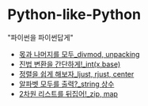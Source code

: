 # Python-like-Python<br>
"파이썬을 파이썬답게"

* [몫과 나머지를 모두_divmod, unpacking](./arrange/divmod,unpacking.md)
* [진법 변환을 간단하게!_int(x,base)](./arrange/int(x,base).md)
* [정렬을 쉽게 해보자_ljust, rjust, center](./arrange/ljust,rjust,center.md)
* [알파벳 모두를 출력?_string 상수](./arrange/string_module.md)
* [2차원 리스트를 뒤집어!_zip, map](./arrange/zip,map.md)